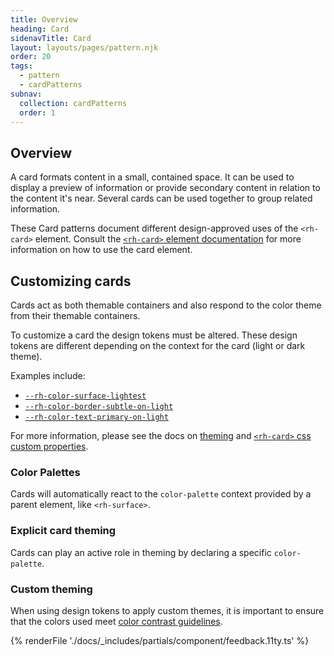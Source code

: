 ```yaml
---
title: Overview
heading: Card
sidenavTitle: Card
layout: layouts/pages/pattern.njk
order: 20
tags:
  - pattern
  - cardPatterns
subnav:
  collection: cardPatterns
  order: 1
---
```


<script type="module" data-helmet>
  import '@rhds/elements/lib/elements/rh-context-picker/rh-context-picker.js';
  import '@rhds/elements/rh-card/rh-card.js';
  import '@rhds/elements/rh-cta/rh-cta.js';
  import '@rhds/elements/rh-surface/rh-surface.js';
  import '@rhds/elements/rh-avatar/rh-avatar.js';
  import '@rhds/elements/rh-accordion/rh-accordion.js';
</script>

<link rel="stylesheet" data-helmet href="/assets/packages/@rhds/elements/elements/rh-table/rh-table-lightdom.css">
<link rel="stylesheet" data-helmet href="/styles/samp.css">

## Overview

A card formats content in a small, contained space. It can be used to display a
preview of information or provide secondary content in relation to the content
it's near. Several cards can be used together to group related information.

<rh-alert state="info">These Card patterns document different design-approved
uses of the `<rh-card>` element. Consult the [`<rh-card>` element documentation][element]
for more information on how to use the card element.</rh-alert>

## Customizing cards

Cards act as both themable containers and also respond to the color theme from
their themable containers.

To customize a card the design tokens must be altered. These design tokens are
different depending on the context for the card (light or dark theme).

Examples include:

- [`--rh-color-surface-lightest`][lightest]
- [`--rh-color-border-subtle-on-light`][border-subtle]
- [`--rh-color-text-primary-on-light`][text-primary]

For more information, please see the docs on [theming][theming] and
[`<rh-card>` css custom properties][css-props].

### Color Palettes

Cards will automatically react to the `color-palette` context provided by a
parent element, like `<rh-surface>`.

<div id="card-themes" class="grid sm-two-columns">
  <uxdot-pattern allow="light, lighter, lightest"
                 color-palette="lightest"
                 src="./patterns/themes.html"></uxdot-pattern>
  <uxdot-pattern allow="dark, darker, darkest"
                 color-palette="darkest"
                 src="./patterns/themes.html"></uxdot-pattern>
</div>

### Explicit card theming

Cards can play an active role in theming by declaring a specific `color-palette`.

<uxdot-pattern src="./patterns/explicit-themes.html">
</uxdot-pattern>

### Custom theming

When using design tokens to apply custom themes, it is important to ensure that
the colors used meet [color contrast guidelines][color-contrast].

<uxdot-pattern src="./patterns/custom-themes.html">
</uxdot-pattern>

{% renderFile './docs/_includes/partials/component/feedback.11ty.ts' %}

[element]: /elements/card
[css-props]: /elements/card/code/#css-custom-properties
[color-contrast]: /accessibility/design/#contrast
[theming]: /theming/
[lightest]: /tokens/color/#rh-color-surface-lightest
[border-subtle]: /tokens/border/#rh-color-border-subtle-on-light
[text-primary]: /tokens/font/#rh-color-text-primary-on-light
